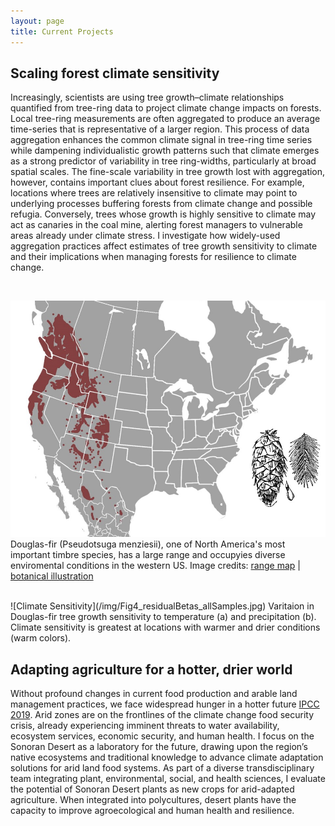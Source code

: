 ```yaml
---
layout: page
title: Current Projects
---
```


## Scaling forest climate sensitivity 
Increasingly, scientists are using tree growth–climate relationships quantified from tree-ring data to project climate change impacts on forests. Local tree-ring measurements are often aggregated to produce an average time-series that is representative of a larger region. This process of data aggregation enhances the common climate signal in tree-ring time series while dampening individualistic growth patterns such that climate emerges as a strong predictor of variability in tree ring-widths, particularly at broad spatial scales. The fine-scale variability in tree growth lost with aggregation, however, contains important clues about forest resilience. For example, locations where trees are relatively insensitive to climate may point to underlying processes buffering forests from climate change and possible refugia. Conversely, trees whose growth is highly sensitive to climate may act as canaries in the coal mine, alerting forest managers to vulnerable areas already under climate stress. I investigate how widely-used aggregation practices affect estimates of tree growth sensitivity to climate and their implications when managing forests for resilience to climate change.

<br />
 
![Douglas Fir](/img/dougfirRange.jpg)
Douglas-fir (Pseudotsuga menziesii), one of North America's most important timbre species, has a large range and occupyies diverse enviromental conditions in the western US. Image credits: [range map](https://westernconifers.wordpress.com/douglas-fir/) | [botanical illustration](https://etc.usf.edu/clipart/58800/58853/58853_douglas-fir.htm)

 <br />
 ![Climate Sensitivity](/img/Fig4_residualBetas_allSamples.jpg)
Varitaion in Douglas-fir tree growth sensitivity to temperature (a) and precipitation (b). Climate sensitivity is greatest at locations with warmer and drier conditions (warm colors).
 <br />

## Adapting agriculture for a hotter, drier world 
Without profound changes in current food production and arable land management practices, we face widespread hunger in a hotter future [IPCC 2019](https://www.ipcc.ch/srccl/). Arid zones are on the frontlines of the climate change food security crisis, already experiencing imminent threats to water availability, ecosystem services, economic security, and human health. I focus on the Sonoran Desert as a laboratory for the future, drawing upon the region’s native ecosystems and traditional knowledge to advance climate adaptation solutions for arid land food systems. As part of a diverse transdisciplinary team integrating plant, environmental, social, and health sciences, I evaluate the potential of Sonoran Desert plants as new crops for arid-adapted agriculture. When integrated into polycultures, desert plants have the capacity to improve agroecological and human health and resilience. 

